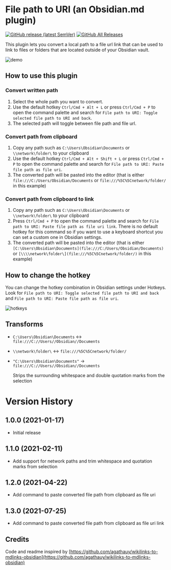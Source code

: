 # File path to URI (an Obsidian.md plugin)

[![GitHub release (latest SemVer)](https://img.shields.io/github/v/release/MichalBures/obsidian-file-path-to-uri)](https://github.com/MichalBures/obsidian-file-path-to-uri/releases/latest)
[![GitHub All Releases](https://img.shields.io/github/downloads/MichalBures/obsidian-file-path-to-uri/total)](https://github.com/MichalBures/obsidian-file-path-to-uri/releases)

This plugin lets you convert a local path to a file url link that can be used to link to files or folders that are located outside of your Obsidian vault.

![demo](https://raw.githubusercontent.com/MichalBures/obsidian-file-path-to-uri/master/demo.gif)

## How to use this plugin

### Convert written path
1. Select the whole path you want to convert.
2. Use the default hotkey `Ctrl/Cmd + Alt + L` or press `Ctrl/Cmd + P` to open the command palette and search for `File path to URI: Toggle selected file path to URI and back`.
3. The selected path will toggle between file path and file url.

### Convert path from clipboard
1. Copy any path such as `C:\Users\Obsidian\Documents` or `\\network\folder\` to your clipboard
2. Use the default hotkey `Ctrl/Cmd + Alt + Shift + L` or press `Ctrl/Cmd + P` to open the command palette and search for `File path to URI: Paste file path as file uri`.
3. The converted path will be pasted into the editor (that is either `file:///C:/Users/Obsidian/Documents` or `file:///%5C%5Cnetwork/folder/` in this example)

### Convert path from clipboard to link

1. Copy any path such as `C:\Users\Obsidian\Documents` or `\\network\folder\` to your clipboard
2. Press `Ctrl/Cmd + P` to open the command palette and search
   for `File path to URI: Paste file path as file uri link`. There is no default hotkey for this command so if you want to use a keyboard shortcut you can set a custom one in Obsidian settings.
3. The converted path will be pasted into the editor (that is either `[C:\Users\Obsidian\Documents](file:///C:/Users/Obsidian/Documents)`
   or `[\\\\network\folder\](file:///%5C%5Cnetwork/folder/)` in this example)

## How to change the hotkey 

You can change the hotkey combination in Obsidian settings under Hotkeys. Look for `File path to URI: Toggle selected file path to URI and back` and `File path to URI: Paste file path as file uri`.

![hotkeys](https://raw.githubusercontent.com/MichalBures/obsidian-file-path-to-uri/master/hotkeys.png)

## Transforms

- `C:\Users\Obsidian\Documents` <-> `file:///C://Users//Obsidian//Documents`
- `\\network\folder\` <-> `file:///%5C%5Cnetwork/folder/`
- ` "C:\Users\Obsidian\Documents" ` -> `file:///C://Users//Obsidian//Documents`
  
    Strips the surrounding whitespace and double quotation marks from the selection

# Version History

## 1.0.0 (2021-01-17)
- Initial release

## 1.1.0 (2021-02-11)

- Add support for network paths and trim whitespace and quotation marks from selection

## 1.2.0 (2021-04-22)

- Add command to paste converted file path from clipboard as file uri

## 1.3.0 (2021-07-25)

- Add command to paste converted file path from clipboard as file uri link

## Credits

Code and readme inspired by [https://github.com/agathauy/wikilinks-to-mdlinks-obsidian](https://github.com/agathauy/wikilinks-to-mdlinks-obsidian)